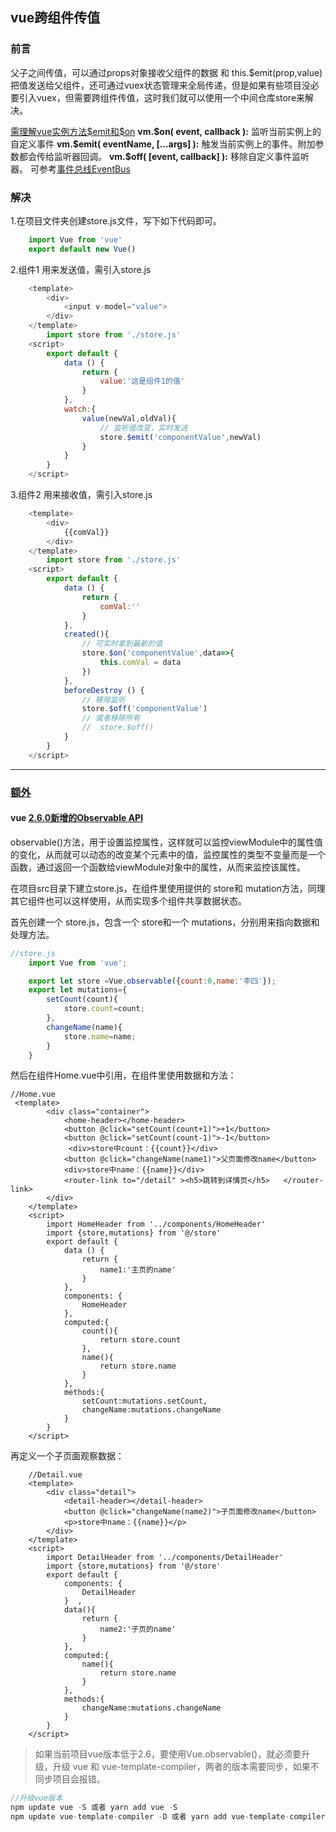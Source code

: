 ## vue跨组件传值

### 前言
父子之间传值，可以通过props对象接收父组件的数据 和 this.$emit(prop,value) 把值发送给父组件，还可通过vuex状态管理来全局传递，但是如果有些项目没必要引入vuex，但需要跨组件传值，这时我们就可以使用一个中间仓库store来解决。

[需理解vue实例方法\$emit和\$on](https://cn.vuejs.org/v2/api/?#vm-on)
**vm.\$on( event, callback ):** 监听当前实例上的自定义事件
**vm.\$emit( eventName, […args] ):** 触发当前实例上的事件。附加参数都会传给监听器回调。
**vm.$off( [event, callback] ):** 移除自定义事件监听器。
可参考[事件总线EventBus](https://www.jianshu.com/p/4fa3bf211785)

### 解决
1.在项目文件夹创建store.js文件，写下如下代码即可。

``` js
    import Vue from 'vue'
    export default new Vue()
```

2.组件1 用来发送值，需引入store.js
```js
    <template>
        <div>
            <input v-model="value">
        </div>
    </template>
        import store from './store.js'
    <script>
        export default {
            data () {
                return {
                    value:'这是组件1的值'
                }
            },
            watch:{
                value(newVal,oldVal){
                    // 监听值改变，实时发送
                    store.$emit('componentValue',newVal)
                }
            }
        }
    </script>
```
3.组件2  用来接收值，需引入store.js
```js
    <template>
        <div>
            {{comVal}}
        </div>
    </template>
        import store from './store.js'
    <script>
        export default {
            data () {
                return {
                    comVal:''
                }
            },
            created(){
                // 可实时拿到最新的值
                store.$on('componentValue',data=>{
                    this.comVal = data
                })
            },
            beforeDestroy () {
                // 移除监听
                store.$off('componentValue')  
                // 或者移除所有
                //  store.$off()
            }
        }
    </script>
```
***
### [额外](https://segmentfault.com/a/1190000019292569)
#### vue [2.6.0新增的Observable API](https://cn.vuejs.org/v2/api/#Vue-observable)
observable()方法，用于设置监控属性，这样就可以监控viewModule中的属性值的变化，从而就可以动态的改变某个元素中的值，监控属性的类型不变量而是一个函数，通过返回一个函数给viewModule对象中的属性，从而来监控该属性。

在项目src目录下建立store.js，在组件里使用提供的 store和 mutation方法，同理其它组件也可以这样使用，从而实现多个组件共享数据状态。

首先创建一个 store.js，包含一个 store和一个 mutations，分别用来指向数据和处理方法。
```js
//store.js
    import Vue from 'vue';

    export let store =Vue.observable({count:0,name:'李四'});
    export let mutations={
        setCount(count){
            store.count=count;
        },
        changeName(name){
            store.name=name;
        }
    }
```
然后在组件Home.vue中引用，在组件里使用数据和方法：

```base
//Home.vue
 <template>
        <div class="container">
            <home-header></home-header>
            <button @click="setCount(count+1)">+1</button>
            <button @click="setCount(count-1)">-1</button>
             <div>store中count：{{count}}</div>
            <button @click="changeName(name1)">父页面修改name</button>
            <div>store中name：{{name}}</div>
            <router-link to="/detail" ><h5>跳转到详情页</h5>   </router-link>
        </div>
    </template>
    <script>
        import HomeHeader from '../components/HomeHeader'
        import {store,mutations} from '@/store'
        export default {
            data () {
                return {
                    name1:'主页的name'
                }
            },
            components: {
                HomeHeader
            },
            computed:{
                count(){
                    return store.count
                },
                name(){
                    return store.name
                }
            },
            methods:{
                setCount:mutations.setCount,
                changeName:mutations.changeName
            }
        }
    </script>
```
再定义一个子页面观察数据：
```vue
    //Detail.vue
    <template>
        <div class="detail">
            <detail-header></detail-header>
            <button @click="changeName(name2)">子页面修改name</button>
            <p>store中name：{{name}}</p>
        </div>
    </template>
    <script>
        import DetailHeader from '../components/DetailHeader'
        import {store,mutations} from '@/store'
        export default {
            components: {
                DetailHeader
            }  ,
            data(){
                return {
                    name2:'子页的name'
                }
            },
            computed:{
                name(){
                    return store.name
                }
            },
            methods:{
                changeName:mutations.changeName
            }
        }
    </script>
```
> 如果当前项目vue版本低于2.6，要使用Vue.observable()，就必须要升级，升级 vue 和 vue-template-compiler，两者的版本需要同步，如果不同步项目会报错。
```js
//升级vue版本
npm update vue -S 或者 yarn add vue -S
npm update vue-template-compiler -D 或者 yarn add vue-template-compiler -D
```